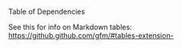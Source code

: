 
Table of Dependencies

See this for info on Markdown tables:
  <https://github.github.com/gfm/#tables-extension->

